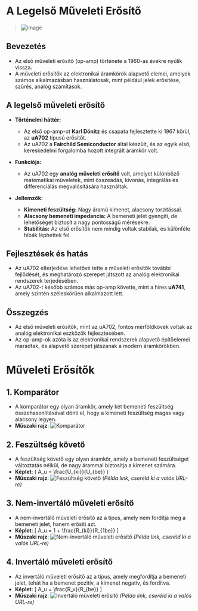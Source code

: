 # A Legelső Műveleti Erősítő
>![image](https://github.com/user-attachments/assets/b99bf05c-687d-4c8d-991a-d3465e5c26a0)
## Bevezetés
- Az első műveleti erősítő (op-amp) története a 1960-as évekre nyúlik vissza.
- A műveleti erősítők az elektronikai áramkörök alapvető elemei, amelyek számos alkalmazásban használatosak, mint például jelek erősítése, szűrés, analóg számítások.

## A legelső műveleti erősítő
- **Történelmi háttér:**
  - Az első op-amp-ot **Karl Dönitz** és csapata fejlesztette ki 1967 körül, az **uA702** típusú erősítőt.
  - Az uA702 a **Fairchild Semiconductor** által készült, és az egyik első, kereskedelmi forgalomba hozott integrált áramkör volt.
  
- **Funkciója:**
  - Az uA702 egy **analóg műveleti erősítő** volt, amelyet különböző matematikai műveletek, mint összeadás, kivonás, integrálás és differenciálás megvalósítására használtak.
  
- **Jellemzők:**
  - **Kimeneti feszültség:** Nagy áramú kimenet, alacsony torzítással.
  - **Alacsony bemeneti impedancia:** A bemeneti jelet gyengíti, de lehetőséget biztosít a nagy pontosságú mérésekre.
  - **Stabilitás:** Az első erősítők nem mindig voltak stabilak, és különféle hibák léphettek fel.

## Fejlesztések és hatás
- Az uA702 elterjedése lehetővé tette a műveleti erősítők további fejlődését, és meghatározó szerepet játszott az analóg elektronikai rendszerek terjedésében.
- Az uA702-t később számos más op-amp követte, mint a híres **uA741**, amely szintén széleskörűen alkalmazott lett.

## Összegzés
- Az első műveleti erősítők, mint az uA702, fontos mérföldkövek voltak az analóg elektronikai eszközök fejlesztésében.
- Az op-amp-ok azóta is az elektronikai rendszerek alapvető építőelemei maradtak, és alapvető szerepet játszanak a modern áramkörökben.

# Műveleti Erősítők

## 1. Komparátor
- A komparátor egy olyan áramkör, amely két bemeneti feszültség összehasonlításával dönti el, hogy a kimeneti feszültség magas vagy alacsony legyen.
- **Műszaki rajz**:
  ![Komparátor](https://github.com/user-attachments/assets/b4fc105e-6bb9-4db4-a62a-871de22ad70b)

## 2. Feszültség követő
- A feszültség követő egy olyan áramkör, amely a bemeneti feszültséget változtatás nélkül, de nagy árammal biztosítja a kimenet számára.
- **Képlet**:
\( A_u = \frac{U_{ki}}{U_{be}} \)
- **Műszaki rajz**:
  ![Feszültség követő](https://www.example.com/feszultseg_koveto_image.jpg) *(Példa link, cseréld ki a valós URL-re)*

## 3. Nem-invertáló műveleti erősítő
- A nem-invertáló műveleti erősítő az a típus, amely nem fordítja meg a bemeneti jelet, hanem erősíti azt.
- **Képlet**:
  \[
  A_u = 1 + \frac{R_{ki}}{R_{1be}}
  \]
- **Műszaki rajz**:
  ![Nem-invertáló műveleti erősítő](https://www.example.com/nem_invertalo_image.jpg) *(Példa link, cseréld ki a valós URL-re)*

## 4. Invertáló műveleti erősítő
- Az invertáló műveleti erősítő az a típus, amely megfordítja a bemeneti jelet, tehát ha a bemenet pozitív, a kimenet negatív, és fordítva.
- **Képlet**:
  \[
  A_u = \frac{R_v}{R_{be}}
  \]
- **Műszaki rajz**:
  ![Invertáló műveleti erősítő](https://www.example.com/invertalo_image.jpg) *(Példa link, cseréld ki a valós URL-re)*

